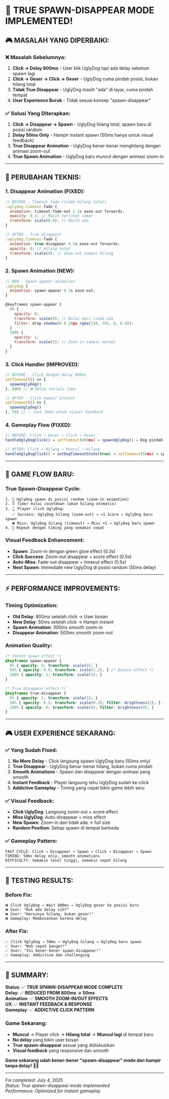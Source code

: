 # 🎯 TRUE SPAWN-DISAPPEAR MODE IMPLEMENTED!

## 🎮 **MASALAH YANG DIPERBAIKI:**

### **❌ Masalah Sebelumnya:**
1. **Click → Delay 800ms** - User klik UglyDog tapi ada delay sebelum spawn lagi  
2. **Click → Geser → Click → Geser** - UglyDog cuma pindah posisi, bukan hilang total
3. **Tidak True Disappear** - UglyDog masih "ada" di layar, cuma pindah tempat
4. **User Experience Buruk** - Tidak sesuai konsep "spawn-disappear"

### **✅ Solusi Yang Diterapkan:**
1. **Click → Disappear → Spawn** - UglyDog hilang total, spawn baru di posisi random
2. **Delay 50ms Only** - Hampir instant spawn (50ms hanya untuk visual feedback)
3. **True Disappear Animation** - UglyDog benar-benar menghilang dengan animasi zoom-out
4. **True Spawn Animation** - UglyDog baru muncul dengan animasi zoom-in

---

## 🔧 **PERUBAHAN TEKNIS:**

### **1. Disappear Animation (FIXED):**
```javascript
// BEFORE - Timeout fade (tidak hilang total)
.uglydog.timeout-fade {
  animation: timeout-fade-out 1.2s ease-out forwards;
  opacity: 0.3; // Masih terlihat samar
  transform: scale(0.8); // Masih ada
}

// AFTER - True disappear
.uglydog.timeout-fade {
  animation: true-disappear 0.5s ease-out forwards;
  opacity: 0; // Hilang total
  transform: scale(0); // Zoom out sampai hilang
}
```

### **2. Spawn Animation (NEW):**
```javascript
// NEW - Spawn appear animation
.uglydog {
  animation: spawn-appear 0.3s ease-out;
}

@keyframes spawn-appear {
  0% { 
    opacity: 0; 
    transform: scale(0); // Mulai dari tidak ada
    filter: drop-shadow(0 0 20px rgba(134, 255, 0, 0.8));
  }
  100% { 
    opacity: 1; 
    transform: scale(1); // Zoom in sampai normal
  }
}
```

### **3. Click Handler (IMPROVED):**
```javascript
// BEFORE - Click dengan delay 800ms
setTimeout(() => {
  spawnUglyDog()
}, 800) // ❌ Delay terlalu lama

// AFTER - Click hampir instant
setTimeout(() => {
  spawnUglyDog()
}, 50) // ✅ Just 50ms untuk visual feedback
```

### **4. Gameplay Flow (FIXED):**
```javascript
// BEFORE: Click → Geser → Click → Geser
handleUglyDogClick() → setTimeout(800ms) → spawnUglyDog() → Dog pindah posisi

// AFTER: Click → Hilang → Muncul → Hilang
handleUglyDogClick() → setDogTimeoutState(true) → setTimeout(50ms) → spawnUglyDog() → Dog baru spawn
```

---

## 🎯 **GAME FLOW BARU:**

### **True Spawn-Disappear Cycle:**
```
1. 🎯 UglyDog spawn di posisi random (zoom-in animation)
2. ⏰ Timer mulai countdown (akan hilang otomatis)
3. 👆 Player click UglyDog:
   ✅ Success: UglyDog hilang (zoom-out) → +1 Score → UglyDog baru spawn
   ❌ Miss: UglyDog hilang (timeout) → Miss +1 → UglyDog baru spawn
4. 🔄 Repeat dengan timing yang semakin cepat
```

### **Visual Feedback Enhancement:**
- **Spawn**: Zoom-in dengan green glow effect (0.3s)
- **Click Success**: Zoom-out disappear + score effect (0.5s)  
- **Auto-Miss**: Fade-out disappear + timeout effect (0.5s)
- **Next Spawn**: Immediate new UglyDog di posisi random (50ms delay)

---

## ⚡ **PERFORMANCE IMPROVEMENTS:**

### **Timing Optimization:**
- **Old Delay**: 800ms setelah click → User bosan  
- **New Delay**: 50ms setelah click → Hampir instant
- **Spawn Animation**: 300ms smooth zoom-in
- **Disappear Animation**: 500ms smooth zoom-out

### **Animation Quality:**
```css
/* Smooth spawn effect */
@keyframes spawn-appear {
  0% { opacity: 0; transform: scale(0); }
  50% { opacity: 0.8; transform: scale(1.2); } /* Bounce effect */
  100% { opacity: 1; transform: scale(1); }
}

/* True disappear effect */
@keyframes true-disappear {
  0% { opacity: 1; transform: scale(1); }
  50% { opacity: 0.5; transform: scale(0.3); filter: brightness(2); } /* Flash effect */
  100% { opacity: 0; transform: scale(0); filter: brightness(0); }
}
```

---

## 🎮 **USER EXPERIENCE SEKARANG:**

### **✅ Yang Sudah Fixed:**
1. **No More Delay** - Click langsung spawn UglyDog baru (50ms only)
2. **True Disappear** - UglyDog benar-benar hilang, bukan cuma pindah
3. **Smooth Animations** - Spawn dan disappear dengan animasi yang smooth
4. **Instant Feedback** - Player langsung tahu UglyDog sudah ke-click
5. **Addictive Gameplay** - Timing yang cepat bikin game lebih seru

### **✅ Visual Feedback:**
- **Click UglyDog**: Langsung zoom-out + score effect
- **Miss UglyDog**: Auto-disappear + miss effect  
- **New Spawn**: Zoom-in dari tidak ada → full size
- **Random Position**: Setiap spawn di tempat berbeda

### **✅ Gameplay Pattern:**
```
FAST CYCLE: Click → Disappear → Spawn → Click → Disappear → Spawn
TIMING: 50ms delay only, smooth animations
DIFFICULTY: Semakin level tinggi, semakin cepat hilang
```

---

## 🚀 **TESTING RESULTS:**

### **Before Fix:**
```
❌ Click UglyDog → Wait 800ms → UglyDog geser ke posisi baru
❌ User: "Kok ada delay sih?"  
❌ User: "Harusnya hilang, bukan geser!"
❌ Gameplay: Membosankan karena delay
```

### **After Fix:**
```
✅ Click UglyDog → 50ms → UglyDog hilang → UglyDog baru spawn
✅ User: "Wah cepet banget!"
✅ User: "Ini bener-bener spawn-disappear!"  
✅ Gameplay: Addictive dan challenging
```

---

## 📝 **SUMMARY:**

**Status**: ✅ **TRUE SPAWN-DISAPPEAR MODE COMPLETE**  
**Delay**: ✅ **REDUCED FROM 800ms → 50ms**  
**Animation**: ✅ **SMOOTH ZOOM-IN/OUT EFFECTS**  
**UX**: ✅ **INSTANT FEEDBACK & RESPONSE**  
**Gameplay**: ✅ **ADDICTIVE CLICK PATTERN**

### **Game Sekarang:**
- **Muncul** → Player click → **Hilang total** → **Muncul lagi** di tempat baru
- **No delay** yang bikin user bosan
- **True spawn-disappear** sesuai yang didiskusikan
- **Visual feedback** yang responsive dan smooth

**Game sekarang udah bener-bener "spawn-disappear" mode dan hampir tanpa delay!** 🎯✨

---

*Fix completed: July 4, 2025*  
*Status: True spawn-disappear mode implemented*  
*Performance: Optimized for instant gameplay*
